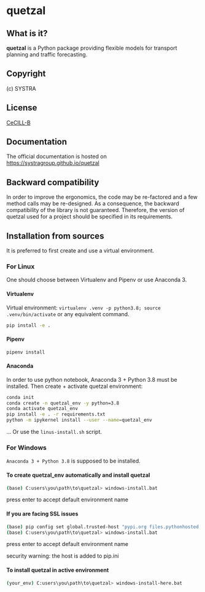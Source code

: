 # quetzal
## What is it?
**quetzal** is a Python package providing flexible models for transport planning and traffic forecasting.
## Copyright
(c) SYSTRA
## License
[CeCILL-B](LICENSE.md)
## Documentation
The official documentation is hosted on https://systragroup.github.io/quetzal
## Backward compatibility
In order to improve the ergonomics, the code may be re-factored and a few method calls may be re-designed. As a consequence, the backward compatibility of the library is not guaranteed. Therefore, the version of quetzal used for a project should be specified in its requirements.
## Installation from sources
It is preferred to first create and use a virtual environment.
### For Linux
One should choose between Virtualenv and Pipenv or use Anaconda 3.
#### Virtualenv
Virtual environment: `virtualenv .venv -p python3.8; source .venv/bin/activate` or any equivalent command.

```bash
pip install -e .
```

#### Pipenv
```bash
pipenv install
```

#### Anaconda
In order to use python notebook, Anaconda 3 + Python 3.8 must be installed.
Then create + activate quetzal environment:
```bash
conda init
conda create -n quetzal_env -y python=3.8
conda activate quetzal_env
pip install -e . -r requirements.txt
python -m ipykernel install --user --name=quetzal_env
```

... Or use the `linus-install.sh` script.

### For Windows
`Anaconda 3 + Python 3.8` is supposed to be installed.
#### To create quetzal_env automatically and install quetzal
```bash
(base) C:users\you\path\to\quetzal> windows-install.bat
```
press enter to accept default environment name
#### If you are facing SSL issues
```bash
(base) pip config set global.trusted-host "pypi.org files.pythonhosted.org"
(base) C:users\you\path\to\quetzal> windows-install.bat
```
press enter to accept default environment name

security warning: the host is added to pip.ini
#### To install quetzal in active environment
```bash
(your_env) C:users\you\path\to\quetzal> windows-install-here.bat
```
